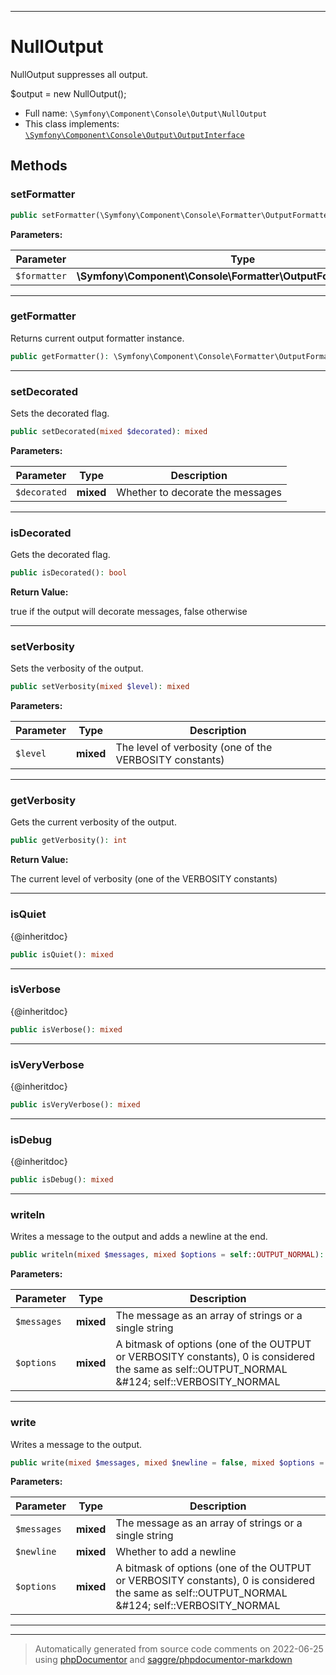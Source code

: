 ***

# NullOutput

NullOutput suppresses all output.

$output = new NullOutput();

* Full name: `\Symfony\Component\Console\Output\NullOutput`
* This class implements:
[`\Symfony\Component\Console\Output\OutputInterface`](./OutputInterface.md)




## Methods


### setFormatter



```php
public setFormatter(\Symfony\Component\Console\Formatter\OutputFormatterInterface $formatter): mixed
```








**Parameters:**

| Parameter | Type | Description |
|-----------|------|-------------|
| `$formatter` | **\Symfony\Component\Console\Formatter\OutputFormatterInterface** |  |




***

### getFormatter

Returns current output formatter instance.

```php
public getFormatter(): \Symfony\Component\Console\Formatter\OutputFormatterInterface
```











***

### setDecorated

Sets the decorated flag.

```php
public setDecorated(mixed $decorated): mixed
```








**Parameters:**

| Parameter | Type | Description |
|-----------|------|-------------|
| `$decorated` | **mixed** | Whether to decorate the messages |




***

### isDecorated

Gets the decorated flag.

```php
public isDecorated(): bool
```









**Return Value:**

true if the output will decorate messages, false otherwise



***

### setVerbosity

Sets the verbosity of the output.

```php
public setVerbosity(mixed $level): mixed
```








**Parameters:**

| Parameter | Type | Description |
|-----------|------|-------------|
| `$level` | **mixed** | The level of verbosity (one of the VERBOSITY constants) |




***

### getVerbosity

Gets the current verbosity of the output.

```php
public getVerbosity(): int
```









**Return Value:**

The current level of verbosity (one of the VERBOSITY constants)



***

### isQuiet

{@inheritdoc}

```php
public isQuiet(): mixed
```











***

### isVerbose

{@inheritdoc}

```php
public isVerbose(): mixed
```











***

### isVeryVerbose

{@inheritdoc}

```php
public isVeryVerbose(): mixed
```











***

### isDebug

{@inheritdoc}

```php
public isDebug(): mixed
```











***

### writeln

Writes a message to the output and adds a newline at the end.

```php
public writeln(mixed $messages, mixed $options = self::OUTPUT_NORMAL): mixed
```








**Parameters:**

| Parameter | Type | Description |
|-----------|------|-------------|
| `$messages` | **mixed** | The message as an array of strings or a single string |
| `$options` | **mixed** | A bitmask of options (one of the OUTPUT or VERBOSITY constants), 0 is considered the same as self::OUTPUT_NORMAL &amp;#124; self::VERBOSITY_NORMAL |




***

### write

Writes a message to the output.

```php
public write(mixed $messages, mixed $newline = false, mixed $options = self::OUTPUT_NORMAL): mixed
```








**Parameters:**

| Parameter | Type | Description |
|-----------|------|-------------|
| `$messages` | **mixed** | The message as an array of strings or a single string |
| `$newline` | **mixed** | Whether to add a newline |
| `$options` | **mixed** | A bitmask of options (one of the OUTPUT or VERBOSITY constants), 0 is considered the same as self::OUTPUT_NORMAL &amp;#124; self::VERBOSITY_NORMAL |




***


***
> Automatically generated from source code comments on 2022-06-25 using [phpDocumentor](http://www.phpdoc.org/) and [saggre/phpdocumentor-markdown](https://github.com/Saggre/phpDocumentor-markdown)

